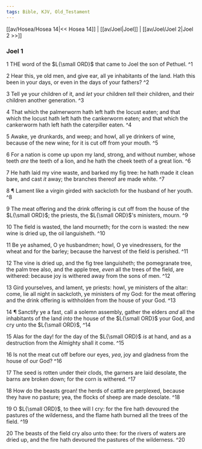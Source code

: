 ```yaml
---
tags: Bible, KJV, Old_Testament
---
```


[[av/Hosea/Hosea 14|<< Hosea 14]] | [[av/Joel|Joel]] | [[av/Joel/Joel 2|Joel 2 >>]]

### Joel 1

1 THE word of the $L{\small ORD}$ that came to Joel the son of Pethuel. ^1

2 Hear this, ye old men, and give ear, all ye inhabitants of the land. Hath this been in your days, or even in the days of your fathers? ^2

3 Tell ye your children of it, and _let_ your children _tell_ their children, and their children another generation. ^3

4 That which the palmerworm hath left hath the locust eaten; and that which the locust hath left hath the cankerworm eaten; and that which the cankerworm hath left hath the caterpiller eaten. ^4

5 Awake, ye drunkards, and weep; and howl, all ye drinkers of wine, because of the new wine; for it is cut off from your mouth. ^5

6 For a nation is come up upon my land, strong, and without number, whose teeth _are_ the teeth of a lion, and he hath the cheek teeth of a great lion. ^6

7 He hath laid my vine waste, and barked my fig tree: he hath made it clean bare, and cast _it_ away; the branches thereof are made white. ^7

8 ¶ Lament like a virgin girded with sackcloth for the husband of her youth. ^8

9 The meat offering and the drink offering is cut off from the house of the $L{\small ORD}$; the priests, the $L{\small ORD}$'s ministers, mourn. ^9

10 The field is wasted, the land mourneth; for the corn is wasted: the new wine is dried up, the oil languisheth. ^10

11 Be ye ashamed, O ye husbandmen; howl, O ye vinedressers, for the wheat and for the barley; because the harvest of the field is perished. ^11

12 The vine is dried up, and the fig tree languisheth; the pomegranate tree, the palm tree also, and the apple tree, _even_ all the trees of the field, are withered: because joy is withered away from the sons of men. ^12

13 Gird yourselves, and lament, ye priests: howl, ye ministers of the altar: come, lie all night in sackcloth, ye ministers of my God: for the meat offering and the drink offering is withholden from the house of your God. ^13

14 ¶ Sanctify ye a fast, call a solemn assembly, gather the elders _and_ all the inhabitants of the land _into_ the house of the $L{\small ORD}$ your God, and cry unto the $L{\small ORD}$, ^14

15 Alas for the day! for the day of the $L{\small ORD}$ _is_ at hand, and as a destruction from the Almighty shall it come. ^15

16 Is not the meat cut off before our eyes, _yea_, joy and gladness from the house of our God? ^16

17 The seed is rotten under their clods, the garners are laid desolate, the barns are broken down; for the corn is withered. ^17

18 How do the beasts groan! the herds of cattle are perplexed, because they have no pasture; yea, the flocks of sheep are made desolate. ^18

19 O $L{\small ORD}$, to thee will I cry: for the fire hath devoured the pastures of the wilderness, and the flame hath burned all the trees of the field. ^19

20 The beasts of the field cry also unto thee: for the rivers of waters are dried up, and the fire hath devoured the pastures of the wilderness. ^20
